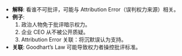    - **解释**: 看谁不可批评，可能与 Attribution Error（误判权力来源）相关。
   - **例子**:
     1. 政治人物免于批评暗示权力。
     2. 企业 CEO 从不被公开质疑。
     3. Attribution Error 关联：将沉默误认为支持。
   - **关联**: Goodhart’s Law 可能导致权力者操控批评标准。